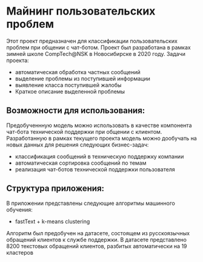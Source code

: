 # Майнинг пользовательских проблем
Этот проект предназначен для классификации пользовательских проблем при общении с чат-ботом.
Проект был разработана в рамках зимней школе CompTech@NSK в Новосибирске в 2020 году.
Задачи проекта:
- автоматическая обработка частных сообщений
- выделение проблемы из поступившей информации
- выявление класса поступившей жалобы
- Краткое описание выделенной проблемы

## Возможности для использования:
Предобученнную  модель можно использовать в качестве компонента чат-бота технической поддержки при общении с клиентом. 
Разработанную в рамках текущего проекта модель можно дообучать на новых данных для решения следующих бизнес-задач:
- классификация сообщений в техническую поддержку компании
- автоматическая сортировка сообщений по темам
- реализация чат-ботов технической поддержки пользователя
## Cтруктура приложения:

В приложении представлены следующие алгоритмы машинного обучения:
- fastText + k-means clustering

Алгоритм был предобучен на датасете, состоящем из русскоязычных обращений клиентов к службе поддержки. 
В датасете представлено 8200 текстовых обращений клиентов, разбитых автоматически на 19 кластеров
